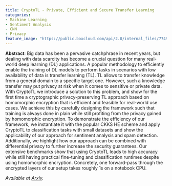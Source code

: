 ```yaml
---
title: CryptoTL - Private, Efficient and Secure Transfer Learning
categories:
- Machine Learning
- Sentiment Analysis
- CNN
- Privacy
feature_image: "https://public.boxcloud.com/api/2.0/internal_files/774935251410/versions/832363006815/representations/png_paged_2048x2048/content/1.png?access_token=1!Gvs12-acBkpyBD2fbCkq0y84i2hUAwn_2c7GFBEixgYWc1DjimBNvV6qfLv8ZwKhUivLVm7O5-JKQmiIjKDDzAPMqRFNHJSPF93M0I1PRtdrztGIDwE7P-qoZMIIgy7Nc1LN0pPYV4AXAWMcGi6qAWYpM6bw9KdSWV9d8XsXuG13G2A2H5HPaSdGNp4j5X-XVRtM_b7ARqs7JuMHmFlvN6Pul-t0L-K0wCFaqMneLEGc9jHMsZhKAndxO7dJfQu7XyHsuhXYIC7KkUqvivgONZWPQVfAyqBP9YxE6cLNzTKdw_9u_G73m9jEGutFL8PSa8fV1AivIErLN7FMA3cMtgZzI8L-V9LC7q_OqS5OFLOfJBA3Zm-Ac62_bGuXPlSqDDPdSbFBD1oLgTfnkaNctQdHKU-1xNeJle4O3bsiCpkbtsdiriVs1Bpg0j6ESN634tPMLaB_Z0kxSuMzZ7DIyTf8JD40hvhlFsJ1nbks7pVoXSMdRktueqSbUDBSfkHbdGAZbn0XfCDWUK1e0tKdyLhPfPydHWKxdU8XC2B3Ucqkg4e35Gm3SRqdHQVO43OO3DZIxcdUkLulaQOF0_lhRP0ug_zwROZ5y2LiqkRnD-t9VQUIlugpcxYw6Cu17sWIJp0pFtFvXDG1nTpcbgd1hSKQP5sjod90fJ1L_q_OXQU.&shared_link=https%3A%2F%2Fcornell.app.box.com%2Fv%2Farxiv-logo-png&box_client_name=box-content-preview&box_client_version=3.8.0"
---
```


**Abstract**: Big data has been a pervasive catchphrase in recent years, but dealing with data scarcity has become a crucial question for many real-world deep learning (DL) applications. 
A popular methodology to efficiently enable the training of DL models to perform tasks in scenarios with low availability of data is transfer learning (TL). 
TL allows to transfer knowledge from a general domain to a specific target one. However, such a knowledge transfer may put privacy at risk when it comes to sensitive or private data. 
With CryptoTL we introduce a solution to this problem, and show for the first time a cryptographic privacy-preserving TL approach based on homomorphic encryption that is efficient and feasible for real-world use cases. 
We achieve this by carefully designing the framework such that training is always done in plain while still profiting from the privacy gained by homomorphic encryption. 
To demonstrate the efficiency of our framework, we instantiate it with the popular CKKS HE scheme and apply CryptoTL to classification tasks with small datasets and show the applicability of our approach for sentiment analysis and spam detection. 
Additionally, we highlight how our approach can be combined with differential privacy to further increase the security guarantees. Our extensive benchmarks show that using CryptoTL leads to high accuracy while still having practical fine-tuning and classification runtimes despite using homomorphic encryption. 
Concretely, one forward-pass through the encrypted layers of our setup takes roughly 1s on a notebook CPU.

_Available at [Arxiv](https://arxiv.org/abs/2205.11935)._
